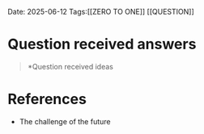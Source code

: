 Date: 2025-06-12 
Tags:[[ZERO TO ONE]]  [[QUESTION]]

# Question received answers

>*Question received ideas 
# References 
- The challenge of the future 